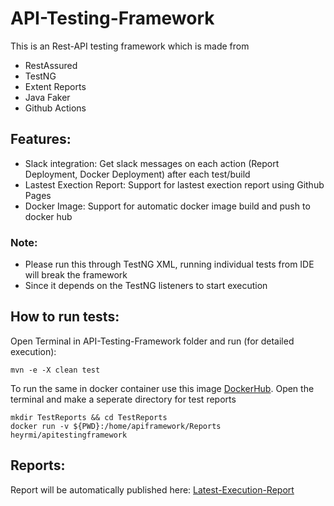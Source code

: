 # API-Testing-Framework

This is an Rest-API testing framework which is made from

- RestAssured
- TestNG
- Extent Reports
- Java Faker
- Github Actions

## Features:

- Slack integration: Get slack messages on each action (Report Deployment, Docker Deployment) after each test/build
- Lastest Exection Report: Support for lastest exection report using Github Pages
- Docker Image: Support for automatic docker image build and push to docker hub

### Note:

- Please run this through TestNG XML, running individual tests from IDE will break the framework
- Since it depends on the TestNG listeners to start execution

## How to run tests:

Open Terminal in API-Testing-Framework folder and run (for detailed execution):

```
mvn -e -X clean test
```

To run the same in docker container use this image [DockerHub](https://hub.docker.com/r/heyrmi/apitestingframework).
Open the terminal and make a seperate directory for test reports

```
mkdir TestReports && cd TestReports
docker run -v ${PWD}:/home/apiframework/Reports heyrmi/apitestingframework
```

## Reports:

Report will be automatically published here: [Latest-Execution-Report](https://heyrmi.github.io/API-Testing-Framework)
